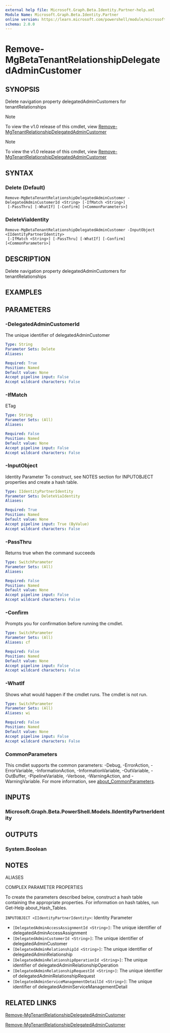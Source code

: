 ```yaml
---
external help file: Microsoft.Graph.Beta.Identity.Partner-help.xml
Module Name: Microsoft.Graph.Beta.Identity.Partner
online version: https://learn.microsoft.com/powershell/module/microsoft.graph.beta.identity.partner/remove-mgbetatenantrelationshipdelegatedadmincustomer
schema: 2.0.0
---
```


# Remove-MgBetaTenantRelationshipDelegatedAdminCustomer

## SYNOPSIS
Delete navigation property delegatedAdminCustomers for tenantRelationships

> [!NOTE]
> To view the v1.0 release of this cmdlet, view [Remove-MgTenantRelationshipDelegatedAdminCustomer](/powershell/module/Microsoft.Graph.Identity.Partner/Remove-MgTenantRelationshipDelegatedAdminCustomer?view=graph-powershell-1.0)

> [!NOTE]
> To view the v1.0 release of this cmdlet, view [Remove-MgTenantRelationshipDelegatedAdminCustomer](/powershell/module/Microsoft.Graph.Identity.Partner/Remove-MgTenantRelationshipDelegatedAdminCustomer?view=graph-powershell-1.0)

## SYNTAX

### Delete (Default)
```
Remove-MgBetaTenantRelationshipDelegatedAdminCustomer -DelegatedAdminCustomerId <String> [-IfMatch <String>]
 [-PassThru] [-WhatIf] [-Confirm] [<CommonParameters>]
```

### DeleteViaIdentity
```
Remove-MgBetaTenantRelationshipDelegatedAdminCustomer -InputObject <IIdentityPartnerIdentity>
 [-IfMatch <String>] [-PassThru] [-WhatIf] [-Confirm] [<CommonParameters>]
```

## DESCRIPTION
Delete navigation property delegatedAdminCustomers for tenantRelationships

## EXAMPLES

## PARAMETERS

### -DelegatedAdminCustomerId
The unique identifier of delegatedAdminCustomer

```yaml
Type: String
Parameter Sets: Delete
Aliases:

Required: True
Position: Named
Default value: None
Accept pipeline input: False
Accept wildcard characters: False
```

### -IfMatch
ETag

```yaml
Type: String
Parameter Sets: (All)
Aliases:

Required: False
Position: Named
Default value: None
Accept pipeline input: False
Accept wildcard characters: False
```

### -InputObject
Identity Parameter
To construct, see NOTES section for INPUTOBJECT properties and create a hash table.

```yaml
Type: IIdentityPartnerIdentity
Parameter Sets: DeleteViaIdentity
Aliases:

Required: True
Position: Named
Default value: None
Accept pipeline input: True (ByValue)
Accept wildcard characters: False
```

### -PassThru
Returns true when the command succeeds

```yaml
Type: SwitchParameter
Parameter Sets: (All)
Aliases:

Required: False
Position: Named
Default value: None
Accept pipeline input: False
Accept wildcard characters: False
```

### -Confirm
Prompts you for confirmation before running the cmdlet.

```yaml
Type: SwitchParameter
Parameter Sets: (All)
Aliases: cf

Required: False
Position: Named
Default value: None
Accept pipeline input: False
Accept wildcard characters: False
```

### -WhatIf
Shows what would happen if the cmdlet runs.
The cmdlet is not run.

```yaml
Type: SwitchParameter
Parameter Sets: (All)
Aliases: wi

Required: False
Position: Named
Default value: None
Accept pipeline input: False
Accept wildcard characters: False
```

### CommonParameters
This cmdlet supports the common parameters: -Debug, -ErrorAction, -ErrorVariable, -InformationAction, -InformationVariable, -OutVariable, -OutBuffer, -PipelineVariable, -Verbose, -WarningAction, and -WarningVariable. For more information, see [about_CommonParameters](http://go.microsoft.com/fwlink/?LinkID=113216).

## INPUTS

### Microsoft.Graph.Beta.PowerShell.Models.IIdentityPartnerIdentity
## OUTPUTS

### System.Boolean
## NOTES

ALIASES

COMPLEX PARAMETER PROPERTIES

To create the parameters described below, construct a hash table containing the appropriate properties. For information on hash tables, run Get-Help about_Hash_Tables.


`INPUTOBJECT <IIdentityPartnerIdentity>`: Identity Parameter
  - `[DelegatedAdminAccessAssignmentId <String>]`: The unique identifier of delegatedAdminAccessAssignment
  - `[DelegatedAdminCustomerId <String>]`: The unique identifier of delegatedAdminCustomer
  - `[DelegatedAdminRelationshipId <String>]`: The unique identifier of delegatedAdminRelationship
  - `[DelegatedAdminRelationshipOperationId <String>]`: The unique identifier of delegatedAdminRelationshipOperation
  - `[DelegatedAdminRelationshipRequestId <String>]`: The unique identifier of delegatedAdminRelationshipRequest
  - `[DelegatedAdminServiceManagementDetailId <String>]`: The unique identifier of delegatedAdminServiceManagementDetail

## RELATED LINKS

[Remove-MgTenantRelationshipDelegatedAdminCustomer](/powershell/module/Microsoft.Graph.Identity.Partner/Remove-MgTenantRelationshipDelegatedAdminCustomer?view=graph-powershell-1.0)

[Remove-MgTenantRelationshipDelegatedAdminCustomer](/powershell/module/Microsoft.Graph.Identity.Partner/Remove-MgTenantRelationshipDelegatedAdminCustomer?view=graph-powershell-1.0)

